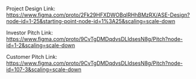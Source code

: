 

Project Design Link: https://www.figma.com/proto/2Fk29HFXDWOBqIRHhBMzRX/ASE-Design?node-id=1-25&starting-point-node-id=1%3A25&scaling=scale-down

Investor Pitch Link: https://www.figma.com/proto/9CvTgDMDqdvsDLldsesN8g/Pitch?node-id=1-2&scaling=scale-down

Customer Pitch Link: https://www.figma.com/proto/9CvTgDMDqdvsDLldsesN8g/Pitch?node-id=107-3&scaling=scale-down
